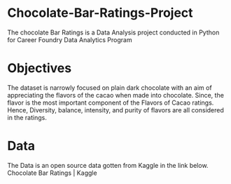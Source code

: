 # Chocolate-Bar-Ratings-Project
The chocolate Bar Ratings is a Data Analysis project conducted in Python for Career Foundry Data Analytics Program
# Objectives
The dataset is narrowly focused on plain dark chocolate with an aim of appreciating the flavors of the cacao when made into chocolate. Since, the flavor is the most important component of the Flavors of Cacao ratings. Hence, Diversity, balance, intensity, and purity of flavors are all considered in the ratings.
# Data 
The Data is an open source data gotten from Kaggle in the link below.
Chocolate Bar Ratings | Kaggle
